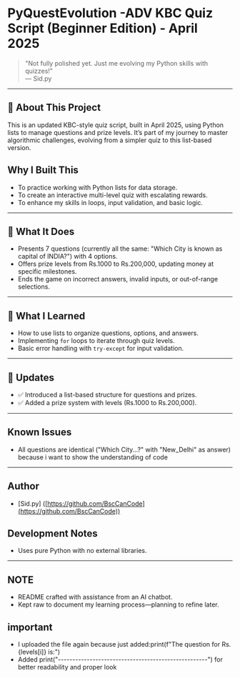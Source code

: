 # PyQuestEvolution -ADV KBC Quiz Script (Beginner Edition) - April 2025

> "Not fully polished yet. Just me evolving my Python skills with quizzes!"  
> — Sid.py

---

## 📌 About This Project
This is an updated KBC-style quiz script, built in April 2025, using Python lists to manage questions and prize levels. It’s part of my journey to master algorithmic challenges, evolving from a simpler quiz to this list-based version.

## Why I Built This
- To practice working with Python lists for data storage.
- To create an interactive multi-level quiz with escalating rewards.
- To enhance my skills in loops, input validation, and basic logic.

---

## 🚀 What It Does
- Presents 7 questions (currently all the same: "Which City is known as capital of INDIA?") with 4 options.
- Offers prize levels from Rs.1000 to Rs.200,000, updating money at specific milestones.
- Ends the game on incorrect answers, invalid inputs, or out-of-range selections.

---

## 🧠 What I Learned
- How to use lists to organize questions, options, and answers.
- Implementing `for` loops to iterate through quiz levels.
- Basic error handling with `try-except` for input validation.

---

## 🔄 Updates
- ✅ Introduced a list-based structure for questions and prizes.
- ✅ Added a prize system with levels (Rs.1000 to Rs.200,000).

---

## Known Issues
- All questions are identical ("Which City...?" with "New_Delhi" as answer) because i want to show the understanding of code 

---

## Author
- [Sid.py] ([https://github.com/BscCanCode](https://github.com/BscCanCode))
## Development Notes
- Uses pure Python with no external libraries.
---

## NOTE
- README crafted with assistance from an AI chatbot.
- Kept raw to document my learning process—planning to refine later.

## important
- I uploaded the file again because just added:print(f"The question for Rs.{levels[i]} is:")
- Added print("----------------------------------------------------") for better readability and proper look
